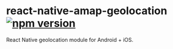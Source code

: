 # react-native-amap-geolocation [![npm version][version-badge]][npm]

React Native geolocation module for Android + iOS.

[npm]: https://www.npmjs.com/package/react-native-amap-geolocation
[version-badge]: https://badge.fury.io/js/react-native-amap-geolocation.svg
